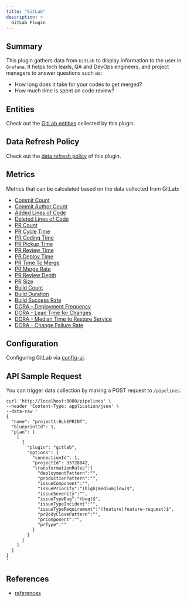 ```yaml
---
title: "GitLab"
description: >
  GitLab Plugin
---
```


## Summary

This plugin gathers data from `GitLab` to display information to the user in `Grafana`. It helps tech leads, QA and DevOps engineers, and project managers to answer questions such as:

- How long does it take for your codes to get merged?
- How much time is spent on code review?

## Entities

Check out the [GitLab entities](/Overview/SupportedDataSources.md#data-collection-scope-by-each-plugin) collected by this plugin.

## Data Refresh Policy

Check out the [data refresh policy](/Overview/SupportedDataSources.md#gitlab) of this plugin.

## Metrics

Metrics that can be calculated based on the data collected from GitLab:

- [Commit Count](/Metrics/CommitCount.md)
- [Commit Author Count](/Metrics/CommitAuthorCount.md)
- [Added Lines of Code](/Metrics/AddedLinesOfCode.md)
- [Deleted Lines of Code](/Metrics/DeletedLinesOfCode.md)
- [PR Count](/Metrics/PRCount.md)
- [PR Cycle Time](/Metrics/PRCycleTime.md)
- [PR Coding Time](/Metrics/PRCodingTime.md)
- [PR Pickup Time](/Metrics/PRPickupTime.md)
- [PR Review Time](/Metrics/PRReviewTime.md)
- [PR Deploy Time](/Metrics/PRDeployTime.md)
- [PR Time To Merge](/Metrics/PRTimeToMerge.md)
- [PR Merge Rate](/Metrics/PRMergeRate.md)
- [PR Review Depth](/Metrics/PRReviewDepth.md)
- [PR Size](/Metrics/PRSize.md)
- [Build Count](/Metrics/BuildCount.md)
- [Build Duration](/Metrics/BuildDuration.md)
- [Build Success Rate](/Metrics/BuildSuccessRate.md)
- [DORA - Deployment Frequency](/Metrics/DeploymentFrequency.md)
- [DORA - Lead Time for Changes](/Metrics/LeadTimeForChanges.md)
- [DORA - Median Time to Restore Service](/Metrics/MTTR.md)
- [DORA - Change Failure Rate](/Metrics/CFR.md)

## Configuration

Configuring GitLab via [config-ui](/UserManuals/ConfigUI/GitLab.md).

## API Sample Request

You can trigger data collection by making a POST request to `/pipelines`.

```
curl 'http://localhost:8080/pipelines' \
--header 'Content-Type: application/json' \
--data-raw '
{
  "name": "project1-BLUEPRINT",
  "blueprintId": 1,
  "plan": [
    [
      {
        "plugin": "gitlab",
        "options": {
          "connectionId": 1,
          "projectId": 33728042,
          "transformationRules":{
            "deploymentPattern":"",
            "productionPattern":"",
            "issueComponent":"",
            "issuePriority":"(high|medium|low)$",
            "issueSeverity":"",
            "issueTypeBug":"(bug)$",
            "issueTypeIncident":"",
            "issueTypeRequirement":"(feature|feature-request)$",
            "prBodyClosePattern":"",
            "prComponent":"",
            "prType":""
          }
        }
      }
    ]
  ]
}
'
```

## References

- [references](/DeveloperManuals/DeveloperSetup.md#references)
